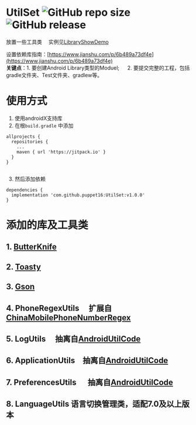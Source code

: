 # UtilSet ![GitHub repo size](https://img.shields.io/github/repo-size/puppet16/utilset.svg?color=green)   ![GitHub release](https://img.shields.io/github/release/puppet16/UtilSet.svg)

放置一些工具类 &emsp;实例见[LibraryShowDemo](https://github.com/puppet16/LibraryShowDemo)

设置依赖库指南：[https://www.jianshu.com/p/6b489a73df4e](https://www.jianshu.com/p/6b489a73df4e)  
**关键点**：1. 要创建Android Library类型的Moduel; &emsp; 2. 要提交完整的工程，包括gradle文件夹、Test文件夹、gradlew等。

# 使用方式

1. 使用androidX支持库
2. 在根`build.gradle` 中添加

```
allprojects {
  repositories {
    ...
    maven { url 'https://jitpack.io' }
  }
}
 
```

3. 然后添加依赖

```
dependencies {
  implementation 'com.github.puppet16:UtilSet:v1.0.0'
}
```

# 添加的库及工具类

## 1. [ButterKnife](https://github.com/JakeWharton/butterknife)

## 2. [Toasty](https://github.com/GrenderG/Toasty)

## 3. [Gson](https://github.com/google/gson)

## 4. PhoneRegexUtils &emsp;扩展自[ChinaMobilePhoneNumberRegex](https://github.com/VincentSit/ChinaMobilePhoneNumberRegex)

## 5. LogUtils &emsp;抽离自[AndroidUtilCode](https://github.com/Blankj/AndroidUtilCode)

## 6. ApplicationUtils&emsp;抽离自[AndroidUtilCode](https://github.com/Blankj/AndroidUtilCode)

## 7. PreferencesUtils &emsp; 抽离自[AndroidUtilCode](https://github.com/Blankj/AndroidUtilCode)

## 8. LanguageUtils 语言切换管理类，适配7.0及以上版本  

